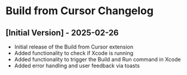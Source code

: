 # Build from Cursor Changelog

## [Initial Version] - 2025-02-26

- Initial release of the Build from Cursor extension
- Added functionality to check if Xcode is running
- Added functionality to trigger the Build and Run command in Xcode
- Added error handling and user feedback via toasts